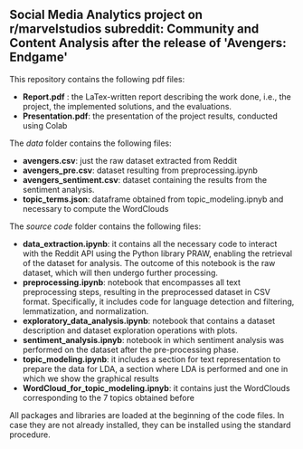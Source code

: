 ## Social Media Analytics project on r/marvelstudios subreddit: Community and Content Analysis after the release of 'Avengers: Endgame'


This repository contains the following pdf files:
- **Report.pdf** : the LaTex-written report describing the work done, i.e., the project, the implemented solutions, and the evaluations.
- **Presentation.pdf**: the presentation of the project results, conducted using Colab

The *data* folder contains the following files:
* **avengers.csv**: just the raw dataset extracted from Reddit
* **avengers_pre.csv**: dataset resulting from preprocessing.ipynb
* **avengers_sentiment.csv**: dataset containing the results from the sentiment
analysis.
* **topic_terms.json**: dataframe obtained from topic_modeling.ipnyb and
necessary to compute the WordClouds

The *source code* folder contains the following files:
* **data_extraction.ipynb**: it contains all the necessary code to interact with the Reddit API using the Python library PRAW, enabling the retrieval of the dataset for analysis. The outcome of this notebook is the raw dataset, which will then undergo further processing.
* **preprocessing.ipynb**: notebook that encompasses all text preprocessing steps, resulting in the preprocessed dataset in CSV format. Specifically, it includes code for language detection and filtering, lemmatization, and normalization.
* **exploratory_data_analysis.ipynb**: notebook that contains a dataset description and dataset exploration operations with plots.
* **sentiment_analysis.ipnyb**: notebook in which sentiment analysis was performed on the dataset after the pre-processing phase.
* **topic_modeling.ipynb**: it includes a section for text representation to prepare the data for LDA, a section where LDA is performed and one in which we show the graphical results
* **WordCloud_for_topic_modeling.ipnyb**: it contains just the WordClouds corresponding to the 7 topics obtained before

All packages and libraries are loaded at the beginning of the code files. In case they are not already installed, they can be installed using the standard procedure.

